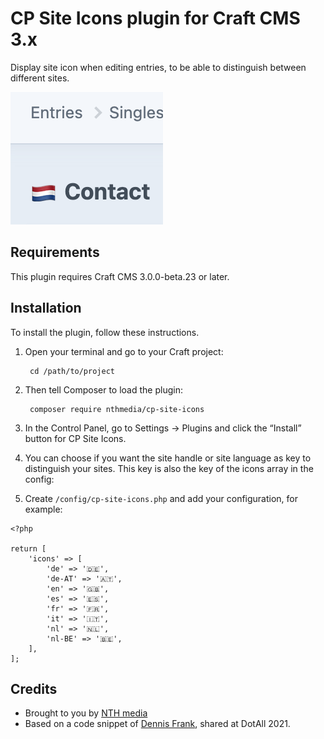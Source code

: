 # CP Site Icons plugin for Craft CMS 3.x

Display site icon when editing entries, to be able to distinguish between different sites.

![Screenshot](resources/img/screenshot.png)

## Requirements

This plugin requires Craft CMS 3.0.0-beta.23 or later.

## Installation

To install the plugin, follow these instructions.

1. Open your terminal and go to your Craft project:

        cd /path/to/project

2. Then tell Composer to load the plugin:

        composer require nthmedia/cp-site-icons

3. In the Control Panel, go to Settings → Plugins and click the “Install” button for CP Site Icons.

4. You can choose if you want the site handle or site language as key to distinguish your sites. This key is also the key of the icons array in the config:

5. Create `/config/cp-site-icons.php` and add your configuration, for example:
```
<?php

return [
    'icons' => [
        'de' => '🇩🇪',
        'de-AT' => '🇦🇹',
        'en' => '🇬🇧',
        'es' => '🇪🇸',
        'fr' => '🇫🇷',
        'it' => '🇮🇹',
        'nl' => '🇳🇱',
        'nl-BE' => '🇧🇪',
    ],
];
```

## Credits

- Brought to you by [NTH media](https://nthmedia.nl)
- Based on a code snippet of [Dennis Frank](https://github.com/dennisfrank), shared at DotAll 2021.
